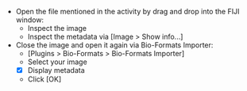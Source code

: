 - Open the file mentioned in the activity by drag and drop into the FIJI window:
  - Inspect the image
  - Inspect the metadata via [Image > Show info...]
- Close the image and open it again via Bio-Formats Importer:
  - [Plugins > Bio-Formats > Bio-Formats Importer]
  - Select your image
  - [X] Display metadata
  - Click [OK]
